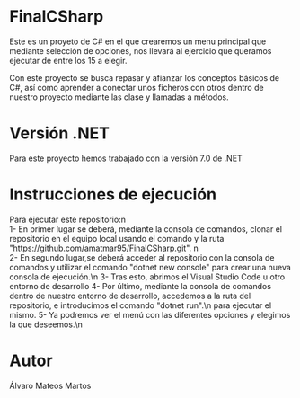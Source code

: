 # FinalCSharp

Este es un proyeto de C# en el que crearemos un menu principal que mediante selección de opciones, nos llevará al ejercicio que queramos ejecutar de entre los 15 a elegir.

Con este proyecto se busca repasar y afianzar los conceptos básicos de C#, así como aprender a conectar unos ficheros con otros dentro de nuestro proyecto mediante las clase y llamadas a métodos.

# Versión .NET

Para este proyecto hemos trabajado con la versión 7.0 de .NET

# Instrucciones de ejecución

Para ejecutar este repositorio:n\
  1- En primer lugar se deberá, mediante la consola de comandos, clonar el repositorio en el equipo local usando el comando y la ruta "https://github.com/amatmar95/FinalCSharp.git". n\
  2- En segundo lugar,se deberá acceder al repositorio con la consola de comandos y utilizar el comando "dotnet new console" para crear una nueva consola de ejecución.\n
  3- Tras esto, abrimos el Visual Studio Code u otro entorno de desarrollo
  4- Por último, mediante la consola de comandos dentro de nuestro entorno de desarrollo, accedemos a la ruta del repositorio, e introducimos el comando "dotnet run".\n  para ejecutar el mismo.
  5- Ya podremos ver el menú con las diferentes opciones y elegimos la que deseemos.\n

# Autor

Álvaro Mateos Martos
